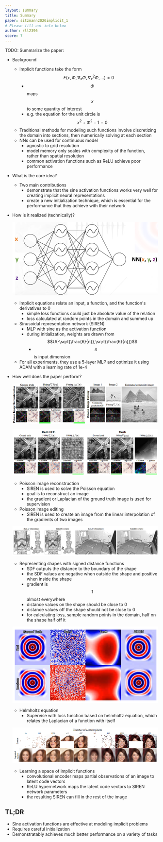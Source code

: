 ```yaml
---
layout: summary
title: Summary
paper: sitzmann2020implicit_1
# Please fill out info below
author: rll2396
score: 7
---
```


TODO: Summarize the paper:
* Background
    * Implicit functions take the form $$F(x, \Phi, \nabla_x\Phi, \nabla_x^2\Phi, \dots) = 0$$
        * $$\Phi$$ maps $$x$$ to some quantity of interest
        * e.g. the equation for the unit circle is $$x^2 + \Phi^2 - 1 = 0$$
    * Traditional methods for modeling such functions involve discretizing the domain into sections, then numerically solving at each section
    * NNs can be used for continuous model
        * agnostic to grid resolution
        * model memory only scales with complexity of the function, rather than spatial resolution
        * common activation functions such as ReLU achieve poor performance
* What is the core idea?
    * Two main contributions
        * demonstrate that the sine activation functions works very well for creating implicit neural representations
        * create a new initialization technique, which is essential for the performance that they achieve with their network
* How is it realized (technically)?

    ![Architecture](sitzmann2020implicit_1a.png)

    * Implicit equations relate an input, a function, and the function's derivatives to 0
        * simple loss functions could just be absolute value of the relation
        * loss calculated at random points in the domain and summed up
    * Sinusoidal representation network (SIREN)
        * MLP with sine as the activation function
        * during initialization, weights are drawn from $$U(-\sqrt{\frac{6}{n}},\sqrt{\frac{6}{n}})$$
            * $$n$$ is input dimension
    * For all experiments, they use a 5-layer MLP and optimize it using ADAM with a learning rate of 1e-4

* How well does the paper perform?

    ![Poisson](sitzmann2020implicit_1c.png)

    ![Poisson](sitzmann2020implicit_1f.png)

    * Poisson image reconstruction
        * SIREN is used to solve the Poisson equation
        * goal is to reconstruct an image
        * the gradient or Laplacian of the ground truth image is used for supervision
    * Poisson image editing
        * SIREN is used to create an image from the linear interpolation of the gradients of two images

    ![SDFs](sitzmann2020implicit_1b.png)

    * Representing shapes with signed distance functions
        * SDF outputs the distance to the boundary of the shape
        * the SDF values are negative when outside the shape and positive when inside the shape
        * gradient is $$1$$ almost everywhere
        * distance values on the shape should be close to 0
        * distance values off the shape should not be close to 0
        * for calculating loss, sample random points in the domain, half on the shape half off it

    ![Helmholtz](sitzmann2020implicit_1e.png)

    * Helmholtz equation
        * Supervise with loss function based on helmholtz equation, which relates the Laplacian of a function with itself

    ![CelebA](sitzmann2020implicit_1d.png)

    * Learning a space of implicit functions
        * convolutional encoder maps partial observations of an image to latent code vectors
        * ReLU hypernetwork maps the latent code vectors to SIREN network parameters
        * the resulting SIREN can fill in the rest of the image


## TL;DR
* Sine activation functions are effective at modeling implicit problems
* Requires careful initialization
* Demonstratably achieves much better performance on a variety of tasks
